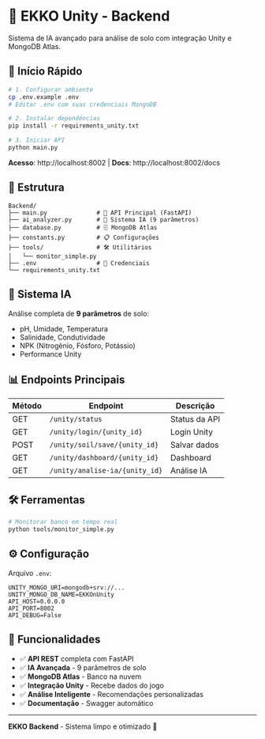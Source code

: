 # 🌱 EKKO Unity - Backend

Sistema de IA avançado para análise de solo com integração Unity e MongoDB Atlas.

## 🚀 Início Rápido

```bash
# 1. Configurar ambiente
cp .env.example .env
# Editar .env com suas credenciais MongoDB

# 2. Instalar dependências
pip install -r requirements_unity.txt

# 3. Iniciar API
python main.py
```

**Acesso**: http://localhost:8002 | **Docs**: http://localhost:8002/docs

## 📁 Estrutura

```
Backend/
├── main.py              # 🚀 API Principal (FastAPI)
├── ai_analyzer.py       # 🧠 Sistema IA (9 parâmetros)
├── database.py          # 🗄️ MongoDB Atlas
├── constants.py         # 📋 Configurações
├── tools/               # 🛠️ Utilitários
│   └── monitor_simple.py
├── .env                 # 🔐 Credenciais
└── requirements_unity.txt
```

## 🧠 Sistema IA

Análise completa de **9 parâmetros** de solo:
- pH, Umidade, Temperatura
- Salinidade, Condutividade  
- NPK (Nitrogênio, Fósforo, Potássio)
- Performance Unity

## 📊 Endpoints Principais

| Método | Endpoint | Descrição |
|--------|----------|--------------|
| GET | `/unity/status` | Status da API |
| GET | `/unity/login/{unity_id}` | Login Unity |
| POST | `/unity/soil/save/{unity_id}` | Salvar dados |
| GET | `/unity/dashboard/{unity_id}` | Dashboard |
| GET | `/unity/analise-ia/{unity_id}` | Análise IA |

## 🛠️ Ferramentas

```bash
# Monitorar banco em tempo real
python tools/monitor_simple.py
```

## ⚙️ Configuração

Arquivo `.env`:
```env
UNITY_MONGO_URI=mongodb+srv://...
UNITY_MONGO_DB_NAME=EKKOnUnity
API_HOST=0.0.0.0
API_PORT=8002
API_DEBUG=False
```

## 🎯 Funcionalidades

- ✅ **API REST** completa com FastAPI
- ✅ **IA Avançada** - 9 parâmetros de solo
- ✅ **MongoDB Atlas** - Banco na nuvem
- ✅ **Integração Unity** - Recebe dados do jogo
- ✅ **Análise Inteligente** - Recomendações personalizadas
- ✅ **Documentação** - Swagger automático

---

**EKKO Backend** - Sistema limpo e otimizado 🎯